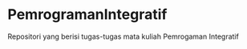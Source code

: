 PemrogramanIntegratif
=====================

Repositori yang berisi tugas-tugas mata kuliah Pemrogaman Integratif
